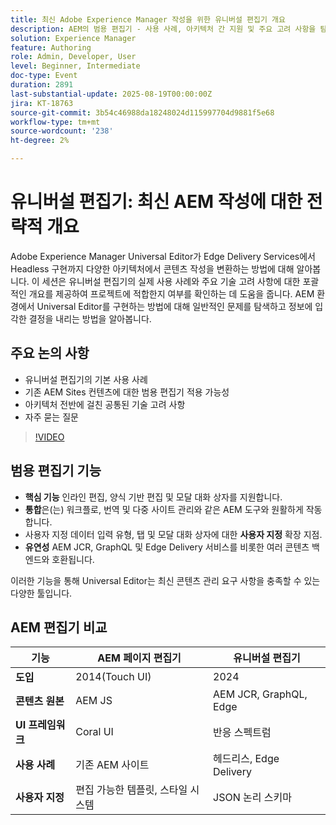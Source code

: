 ```yaml
---
title: 최신 Adobe Experience Manager 작성을 위한 유니버설 편집기 개요
description: AEM의 범용 편집기 - 사용 사례, 아키텍처 간 지원 및 주요 고려 사항을 탐색하여 작성을 단순화하고 컨텐츠 전달을 활성화합니다.
solution: Experience Manager
feature: Authoring
role: Admin, Developer, User
level: Beginner, Intermediate
doc-type: Event
duration: 2891
last-substantial-update: 2025-08-19T00:00:00Z
jira: KT-18763
source-git-commit: 3b54c46988da18248024d115997704d9881f5e68
workflow-type: tm+mt
source-wordcount: '238'
ht-degree: 2%

---
```



# 유니버설 편집기: 최신 AEM 작성에 대한 전략적 개요

Adobe Experience Manager Universal Editor가 Edge Delivery Services에서 Headless 구현까지 다양한 아키텍처에서 콘텐츠 작성을 변환하는 방법에 대해 알아봅니다. 이 세션은 유니버설 편집기의 실제 사용 사례와 주요 기술 고려 사항에 대한 포괄적인 개요를 제공하여 프로젝트에 적합한지 여부를 확인하는 데 도움을 줍니다. AEM 환경에서 Universal Editor를 구현하는 방법에 대해 일반적인 문제를 탐색하고 정보에 입각한 결정을 내리는 방법을 알아봅니다.

## 주요 논의 사항

* 유니버설 편집기의 기본 사용 사례
* 기존 AEM Sites 컨텐츠에 대한 범용 편집기 적용 가능성
* 아키텍처 전반에 걸친 공통된 기술 고려 사항
* 자주 묻는 질문

>[!VIDEO](https://video.tv.adobe.com/v/3470850/?learn=on&enablevpops)

## 범용 편집기 기능

* **핵심 기능** 인라인 편집, 양식 기반 편집 및 모달 대화 상자를 지원합니다.
* **통합**&#x200B;은(는) 워크플로, 번역 및 다중 사이트 관리와 같은 AEM 도구와 원활하게 작동합니다.
* 사용자 지정 데이터 입력 유형, 탭 및 모달 대화 상자에 대한 **사용자 지정** 확장 지점.
* **유연성** AEM JCR, GraphQL 및 Edge Delivery 서비스를 비롯한 여러 콘텐츠 백엔드와 호환됩니다.

이러한 기능을 통해 Universal Editor는 최신 콘텐츠 관리 요구 사항을 충족할 수 있는 다양한 툴입니다.

## AEM 편집기 비교

| 기능 | AEM 페이지 편집기 | 유니버설 편집기 |
|--------------------------|-------------------------------|-----------------------------|
| **도입** | 2014(Touch UI) | 2024 |
| **콘텐츠 원본** | AEM JS | AEM JCR, GraphQL, Edge |
| **UI 프레임워크** | Coral UI | 반응 스펙트럼 |
| **사용 사례** | 기존 AEM 사이트 | 헤드리스, Edge Delivery |
| **사용자 지정** | 편집 가능한 템플릿, 스타일 시스템 | JSON 논리 스키마 |